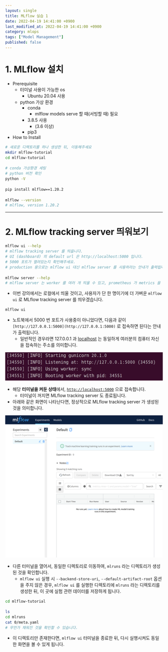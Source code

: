 ```yaml
---
layout: single
title: MLflow 실습 1
date: 2022-04-19 14:41:00 +0900
last_modified_at: 2022-04-19 14:41:00 +0900
category: mlops
tags: ["Model Management"]
published: false
---
```


# 1. MLflow 설치

- Prerequisite
    - 터미널 사용이 가능한 os
        - Ubuntu 20.04 사용
    - python 가상 환경
        - conda
            - mlflow models serve 할 때(서빙할 때) 필요
        - 3.8.5 사용
            - (3.6 이상)
        - pip3
- How to Install

```bash
# 새로운 디렉토리를 하나 생성한 뒤, 이동해주세요
mkdir mlflow-tutorial
cd mlflow-tutorial

# conda 가상환경 세팅
# python 버전 확인
python -V

pip install mlflow==1.20.2

mlflow --version
# mlflow, version 1.20.2
```

---

# 2. MLflow tracking server 띄워보기

```bash
mlflow ui --help
# mlflow tracking server 를 띄웁니다.
# UI (dashboard) 의 default url 은 http://localhost:5000 입니다.
# 5000 포트가 열려있는지 확인해주세요.
# production 용으로는 mlflow ui 대신 mlflow server 를 사용하라는 안내가 출력됩니다.

mlflow server --help
# mlflow server 는 worker 를 여러 개 띄울 수 있고, prometheus 가 metrics 을 가져갈 수 있도록 엔드포인트를 제공하는 등의 추가적인 기능이 존재합니다.
```

- 이번 강의에서는 로컬에서 띄울 것이고, 사용자가 단 한 명이기에 더 가벼운 `mlflow ui` 로 MLflow tracking server 를 띄우겠습니다.

```bash
mlflow ui
```

- 노트북에서 5000 번 포트가 사용중이 아니었다면, 다음과 같이 `[http://127.0.0.1:5000](http://127.0.0.1:5000)` 로 접속하면 된다는 안내가 출력됩니다.
    - 일반적인 경우라면 127.0.0.1 과 [localhost](http://localhost) 는 동일하게 여러분의 컴퓨터 자신을 접속하는 주소를 의미합니다.

<!-- ![Untitled](https://s3-us-west-2.amazonaws.com/secure.notion-static.com/33b71bc6-b0e9-41fd-94e6-806ba06cbfc4/Untitled.png) -->
![Untitled](/assets/img/mlops_mlflow_1_1.png)

- 해당 **터미널을 켜둔 상태**에서, [`http://localhost:5000`](http://localhost:5000) 으로 접속합니다.
    - 터미널이 꺼지면 MLflow tracking server 도 종료됩니다.
- 아래와 같은 화면이 나타난다면, 정상적으로 MLflow tracking server 가 생성된 것을 의미합니다.

<!-- ![Untitled](https://s3-us-west-2.amazonaws.com/secure.notion-static.com/8505bbe5-607f-45d5-bdee-a48dee56ae26/Untitled.png) -->
![Untitled](/assets/img/mlops_mlflow_1_2.png)

- 다른 터미널을 열어서, 동일한 디렉토리로 이동하여, `mlruns` 라는 디렉토리가 생성된 것을 확인합니다.
    - `mlflow ui` 실행 시 `--backend-store-uri`, `--default-artifact-root` 옵션을 주지 않은 경우, `mlflow ui` 를 실행한 디렉토리에 `mlruns` 라는 디렉토리를 생성한 뒤, 이 곳에 실험 관련 데이터를 저장하게 됩니다.

```bash
cd mlflow-tutorial

ls
cd mlruns
cat 0/meta.yaml
# 무언가 채워진 것을 확인할 수 있습니다.
```

- 이 디렉토리만 존재한다면, `mlflow ui` 터미널을 종료한 뒤, 다시 실행시켜도 동일한 화면을 볼 수 있게 됩니다.